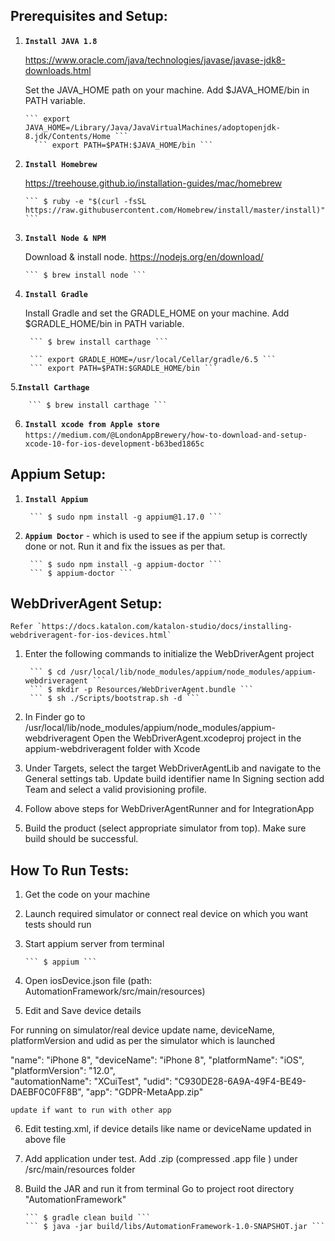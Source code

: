 
## Prerequisites and Setup:

1. <b>`Install JAVA 1.8`</b> 

	https://www.oracle.com/java/technologies/javase/javase-jdk8-downloads.html
	
	Set the JAVA_HOME path on your machine. Add $JAVA_HOME/bin in PATH variable.
	
	   ``` export JAVA_HOME=/Library/Java/JavaVirtualMachines/adoptopenjdk-8.jdk/Contents/Home ```
         ``` export PATH=$PATH:$JAVA_HOME/bin ```
	
2. <b>`Install Homebrew`</b> 

	https://treehouse.github.io/installation-guides/mac/homebrew
    
       ``` $ ruby -e "$(curl -fsSL https://raw.githubusercontent.com/Homebrew/install/master/install)" ```

3. <b>`Install Node & NPM`</b>
	
	Download & install node. https://nodejs.org/en/download/
    
       ``` $ brew install node ```
    
4. <b>`Install Gradle`</b> 
	
	Install Gradle and set the GRADLE_HOME on your machine. Add $GRADLE_HOME/bin in PATH variable.
    
        ``` $ brew install carthage ```
    
        ``` export GRADLE_HOME=/usr/local/Cellar/gradle/6.5 ```
        ``` export PATH=$PATH:$GRADLE_HOME/bin ```
     
5.<b>`Install Carthage`</b>
                
        ``` $ brew install carthage ```
            
6. <b>`Install xcode from Apple store`</b>
    `https://medium.com/@LondonAppBrewery/how-to-download-and-setup-xcode-10-for-ios-development-b63bed1865c `
    
## Appium Setup:

1. <b>`Install Appium`</b> 
 
        ``` $ sudo npm install -g appium@1.17.0 ```

2. <b>`Appium Doctor`</b> - which is used to see if the appium setup is correctly done or not. Run it and fix the issues as per that.<br>
 
        ``` $ sudo npm install -g appium-doctor ```
        ``` $ appium-doctor ```

## WebDriverAgent Setup:

    Refer `https://docs.katalon.com/katalon-studio/docs/installing-webdriveragent-for-ios-devices.html`
    
1. Enter the following commands to initialize the WebDriverAgent project

        ``` $ cd /usr/local/lib/node_modules/appium/node_modules/appium-webdriveragent ```
        ``` $ mkdir -p Resources/WebDriverAgent.bundle ```
        ``` $ sh ./Scripts/bootstrap.sh -d ```

2. In Finder go to /usr/local/lib/node_modules/appium/node_modules/appium-webdriveragent 
    Open the WebDriverAgent.xcodeproj project in the appium-webdriveragent folder with Xcode

3. Under Targets, select the target WebDriverAgentLib and navigate to the General settings tab.
    Update build identifier name
    In Signing section add Team and select a valid provisioning profile.
    
4.  Follow above steps for WebDriverAgentRunner and for IntegrationApp

5.  Build the product (select appropriate simulator from top). Make sure build should be successful.

## How To Run Tests:

1.  Get the code on your machine
2.  Launch required simulator or connect real device on which you want tests should run
3.  Start appium server from terminal 
    
        ``` $ appium ```
        
4. Open iosDevice.json file (path: AutomationFramework/src/main/resources)
5. Edit and Save device details 

For running on simulator/real device update name, deviceName, platformVersion and udid as per the simulator which is launched

   "name": "iPhone 8",
   "deviceName": "iPhone 8",
   "platformName": "iOS",
   "platformVersion": "12.0",                
   "automationName": "XCuiTest",
   "udid": "C930DE28-6A9A-49F4-BE49-DAEBF0C0FF8B",
   "app": "GDPR-MetaApp.zip"          
   
   `update if want to run with other app`

6.  Edit testing.xml, if device details like name or deviceName updated in above file
7.  Add application under test. Add .zip (compressed .app file ) under /src/main/resources folder
8.  Build the JAR and run it from terminal 
    Go to project root directory "AutomationFramework"

        ``` $ gradle clean build ```
        ``` $ java -jar build/libs/AutomationFramework-1.0-SNAPSHOT.jar ```


